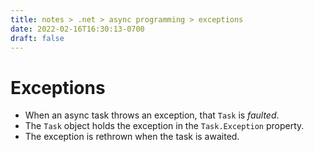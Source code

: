 ```yaml
---
title: notes > .net > async programming > exceptions
date: 2022-02-16T16:30:13-0700
draft: false
---
```

# Exceptions
- When an async task throws an exception, that `Task` is *faulted*.
- The `Task` object holds the exception in the `Task.Exception` property.
- The exception is rethrown when the task is awaited.
